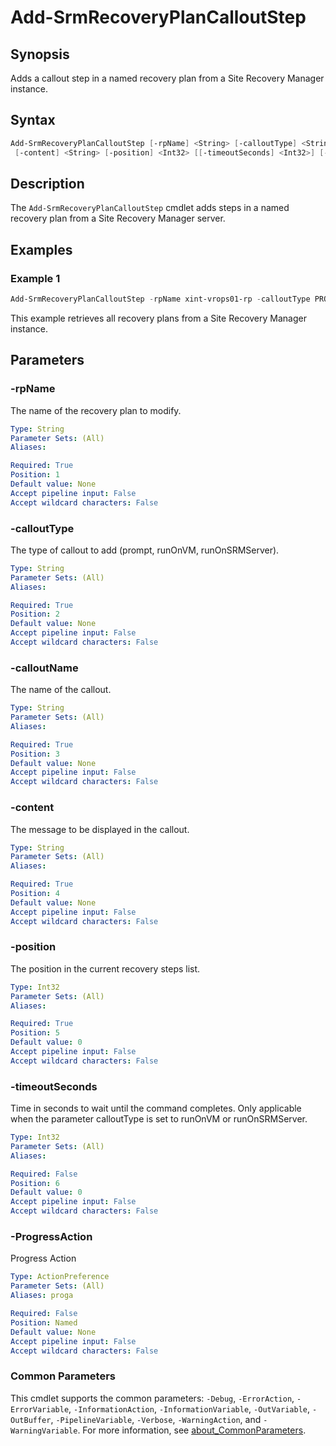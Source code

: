 # Add-SrmRecoveryPlanCalloutStep

## Synopsis

Adds a callout step in a named recovery plan from a Site Recovery Manager instance.

## Syntax

```powershell
Add-SrmRecoveryPlanCalloutStep [-rpName] <String> [-calloutType] <String> [-calloutName] <String>
 [-content] <String> [-position] <Int32> [[-timeoutSeconds] <Int32>] [-ProgressAction <ActionPreference>] [<CommonParameters>]
```

## Description

The `Add-SrmRecoveryPlanCalloutStep` cmdlet adds steps in a named recovery plan from a Site Recovery Manager
server.

## Examples

### Example 1

```powershell
Add-SrmRecoveryPlanCalloutStep -rpName xint-vrops01-rp -calloutType PROMPT -calloutName "Power on the VMware Aria Operations cloud proxies" -content "Power on the VMware Aria Operations cloud proxies" -position 15 -timeoutSeconds 30
```

This example retrieves all recovery plans from a Site Recovery Manager instance.

## Parameters

### -rpName

The name of the recovery plan to modify.

```yaml
Type: String
Parameter Sets: (All)
Aliases:

Required: True
Position: 1
Default value: None
Accept pipeline input: False
Accept wildcard characters: False
```

### -calloutType

The type of callout to add (prompt, runOnVM, runOnSRMServer).

```yaml
Type: String
Parameter Sets: (All)
Aliases:

Required: True
Position: 2
Default value: None
Accept pipeline input: False
Accept wildcard characters: False
```

### -calloutName

The name of the callout.

```yaml
Type: String
Parameter Sets: (All)
Aliases:

Required: True
Position: 3
Default value: None
Accept pipeline input: False
Accept wildcard characters: False
```

### -content

The message to be displayed in the callout.

```yaml
Type: String
Parameter Sets: (All)
Aliases:

Required: True
Position: 4
Default value: None
Accept pipeline input: False
Accept wildcard characters: False
```

### -position

The position in the current recovery steps list.

```yaml
Type: Int32
Parameter Sets: (All)
Aliases:

Required: True
Position: 5
Default value: 0
Accept pipeline input: False
Accept wildcard characters: False
```

### -timeoutSeconds

Time in seconds to wait until the command completes.
Only applicable when the parameter calloutType is set to runOnVM or runOnSRMServer.

```yaml
Type: Int32
Parameter Sets: (All)
Aliases:

Required: False
Position: 6
Default value: 0
Accept pipeline input: False
Accept wildcard characters: False
```

### -ProgressAction

Progress Action

```yaml
Type: ActionPreference
Parameter Sets: (All)
Aliases: proga

Required: False
Position: Named
Default value: None
Accept pipeline input: False
Accept wildcard characters: False
```

### Common Parameters

This cmdlet supports the common parameters: `-Debug`, `-ErrorAction`, `-ErrorVariable`, `-InformationAction`, `-InformationVariable`, `-OutVariable`, `-OutBuffer`, `-PipelineVariable`, `-Verbose`, `-WarningAction`, and `-WarningVariable`. For more information, see [about_CommonParameters](http://go.microsoft.com/fwlink/?LinkID=113216).

